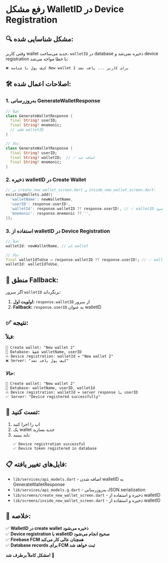 # رفع مشکل WalletID در Device Registration

## 🔍 **مشکل شناسایی شده:**

وقتی کاربر wallet جدید می‌ساخت، `walletID` در database ذخیره نمی‌شد و device registration با خطا مواجه می‌شد:

```
❌ کیف پول با شناسه New wallet 2 برای کاربر ... یافت نشد
```

## 🛠️ **اصلاحات اعمال شده:**

### 1. **به‌روزرسانی GenerateWalletResponse**
```dart
// قبلاً:
class GenerateWalletResponse {
  final String? userID;
  final String? mnemonic;
  // فاقد walletID
}

// حالا:
class GenerateWalletResponse {
  final String? userID;
  final String? walletID;  // ✅ اضافه شد
  final String? mnemonic;
}
```

### 2. **ذخیره walletID در Create Wallet**
```dart
// در create_new_wallet_screen.dart و inside_new_wallet_screen.dart:
existingWallets.add({
  'walletName': newWalletName,
  'userID': response.userID!,
  'walletId': response.walletID ?? response.userID!, // ✅ walletID ذخیره می‌شود
  'mnemonic': response.mnemonic ?? '',
});
```

### 3. **استفاده از walletID در Device Registration**
```dart
// قبلاً:
walletId: newWalletName, // نام wallet

// حالا:
final walletIdToUse = response.walletID ?? response.userID!; // ✅ walletID از سرور
walletId: walletIdToUse,
```

## 🎯 **منطق Fallback:**

اگر سرور `walletID` برنگرداند:
1. **اولویت اول:** `response.walletID` از سرور
2. **Fallback:** `response.userID` به عنوان walletID

## ✅ **نتیجه:**

### **قبلاً:**
```
📱 Create wallet: "New wallet 2" 
💾 Database: فقط walletName, userID
🔥 Device registration: walletId = "New wallet 2"
❌ Server: "کیف پول یافت نشد"
```

### **حالا:**
```
📱 Create wallet: "New wallet 2"
💾 Database: walletName, userID, walletId
🔥 Device registration: walletId = server response یا userID
✅ Server: "Device registered successfully"
```

## 🚀 **تست کنید:**

1. اپ را اجرا کنید
2. یک wallet جدید بسازید
3. باید ببینید:
   ```
   ✅ Device registration successful
   ✅ Device token registered in database
   ```

## 📋 **فایل‌های تغییر یافته:**

- `lib/services/api_models.dart` - اضافه شدن walletID به GenerateWalletResponse
- `lib/services/api_models.g.dart` - به‌روزرسانی JSON serialization
- `lib/screens/create_new_wallet_screen.dart` - ذخیره و استفاده از walletID
- `lib/screens/inside_new_wallet_screen.dart` - ذخیره و استفاده از walletID

## 🎉 **خلاصه:**

✅ **WalletID در create wallet ذخیره می‌شود**  
✅ **Device registration با walletID صحیح انجام می‌شود**  
✅ **Firebase FCM همچنان عالی کار می‌کند**  
✅ **Database records برای FCM ثبت خواهد شد**  

**مشکل کاملاً برطرف شد! 🎯** 